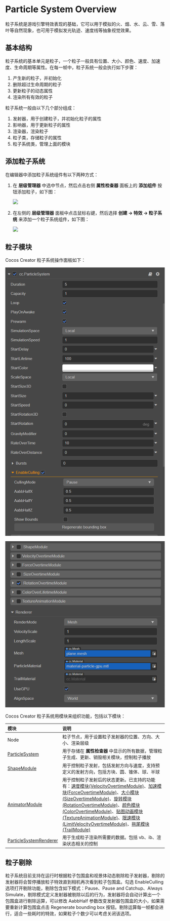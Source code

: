 # Particle System Overview

粒子系统是游戏引擎特效表现的基础，它可以用于模拟的火、烟、水、云、雪、落叶等自然现象，也可用于模拟发光轨迹、速度线等抽象视觉效果。

## 基本结构

粒子系统的基本单元是粒子，一个粒子一般具有位置、大小、颜色、速度、加速度、生命周期等属性。在每一帧中，粒子系统一般会执行如下步骤：

1. 产生新的粒子，并初始化
2. 删除超过生命周期的粒子
3. 更新粒子的动态属性
4. 渲染所有有效的粒子

粒子系统一般由以下几个部分组成：

1. 发射器，用于创建粒子，并初始化粒子的属性
2. 影响器，用于更新粒子的属性
3. 渲染器，渲染粒子
4. 粒子类，存储粒子的属性
5. 粒子系统类，管理上面的模块

## 添加粒子系统

在编辑器中添加粒子系统组件有以下两种方式：

1. 在 **层级管理器** 中选中节点，然后点击右侧 **属性检查器** 面板上的 **添加组件** 按钮添加粒子，如下图：

    ![](particle-system/new_ParticleSystemComponent.png)

2. 在左侧的 **层级管理器** 面板中点击鼠标右键，然后选择 **创建 -> 特效 -> 粒子系统** 来添加一个粒子系统组件，如下图：

    ![](particle-system/new_ParticleSystemComponent_node.png)

## 粒子模块

Cocos Creator 粒子系统操作面板如下：

![](particle-system/inspector_1.png)

![](particle-system/inspector_2.png)

Cocos Creator 粒子系统用模块来组织功能，包括以下模块：

| 模块 | 说明 |
| :--- | :--- |
| Node | 粒子节点，用于设置粒子发射器的位置、方向、大小、渲染层级 |
| [ParticleSystem](main-module.md) | 用于存储在 **属性检查器** 中显示的所有数据，管理粒子生成、更新、销毁相关模块，控制粒子播放 |
| [ShapeModule](emitter.md) | 用于控制粒子发射，包括发射方向与速度，支持预定义的发射方向，包括方块、圆、锥体、球、半球 |
| [AnimatorModule](module.md) | 用于控制粒子发射后的状态更新。已支持的功能有：[速度模块(VelocityOvertimeModule)](velocity-module.md)、[加速模块(ForceOvertimeModule)](force-module.md)、[大小模块(SizeOvertimeModule)](size-module.md)、[旋转模块(RotationOvertimeModule)](rotation-module.md)、[颜色模块(ColorOvertimeModule)](color-module.md)、[贴图动画模块(TextureAnimationModule)](texture-animation-module.md)、[限速模块(LimitVelocityOvertimeModule)](limit-velocity-module.md)、[拖尾模块(TrailModule)](trail-module.md) |
| [ParticleSystemRenderer](renderer.md) | 用于生成粒子渲染所需要的数据。包括 vb、ib、渲染状态相关的控制 |

## 粒子剔除

粒子系统目前支持在运行时根据粒子包围盒和视景体动态剔除粒子发射器，剔除的发射器将会暂停播放粒子特效直到相机再次看到粒子包围盒。勾选 EnableCulling 选项打开剔除功能，剔除包含如下模式：Pause、Pause and Catchup、Always Simulate，剔除模式定义发射器被剔除以后的行为，发射器将会自动计算出一个包围盒进行剔除运算，可以修改 AabbHalf 参数改变发射器包围盒的大小，如果需要重新计算包围盒点击 Regenerate bounding box 按钮。剔除运算每一帧都会进行，适合一些耗时的特效，如果粒子个数少可以考虑关闭该选项。
